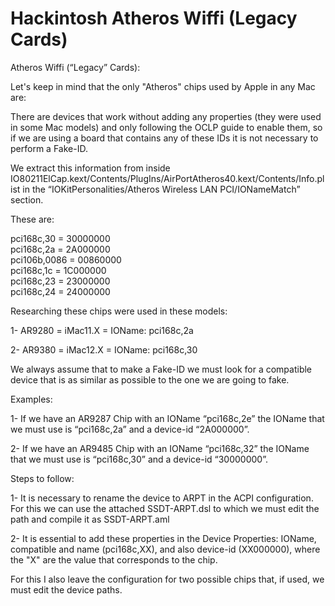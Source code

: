 # Hackintosh Atheros Wiffi (Legacy Cards)
Atheros Wiffi (“Legacy” Cards):

Let's keep in mind that the only "Atheros" chips used by Apple in any Mac are:

There are devices that work without adding any properties (they were used in some Mac models) and only following the OCLP guide to enable them, so if we are using a board that contains any of these IDs it is not necessary to perform a Fake-ID.  

We extract this information from inside IO80211ElCap.kext/Contents/PlugIns/AirPortAtheros40.kext/Contents/Info.plist in the “IOKitPersonalities/Atheros Wireless LAN PCI/IONameMatch” section. 

These are:

pci168c,30 = 30000000  
pci168c,2a = 2A000000  
pci106b,0086 = 00860000  
pci168c,1c = 1C000000  
pci168c,23 = 23000000  
pci168c,24 = 24000000 


Researching these chips were used in these models:

1- AR9280 = iMac11.X = IOName: pci168c,2a

2- AR9380 = iMac12.X = IOName: pci168c,30


We always assume that to make a Fake-ID we must look for a compatible device that is as similar as possible to the one we are going to fake.

Examples:

1- If we have an AR9287 Chip with an IOName “pci168c,2e” the IOName that we must use is “pci168c,2a” and a device-id “2A000000”. 

2- If we have an AR9485 Chip with an IOName “pci168c,32” the IOName that we must use is “pci168c,30” and a device-id “30000000”.


Steps to follow:

1- It is necessary to rename the device to ARPT in the ACPI configuration. For this we can use the attached SSDT-ARPT.dsl to which we must edit the path and compile it as SSDT-ARPT.aml

2- It is essential to add these properties in the Device Properties: IOName, compatible and name (pci168c,XX), and also device-id (XX000000), where the "X" are the value that corresponds to the chip. 

For this I also leave the configuration for two possible chips that, if used, we must edit the device paths.
